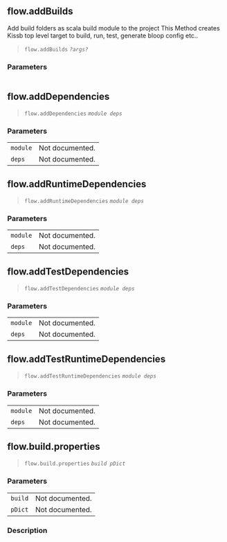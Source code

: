 
## <a name='::flow.addBuilds'></a>flow\.addBuilds

Add build folders as scala build module to the project
This Method creates Kissb top level target to build, run, test, generate bloop config etc..


> `flow.addBuilds` *`?args?`*<br>

### <a name='Parameters'></a>Parameters

|||
|----|----|


## <a name='::flow.addDependencies'></a>flow\.addDependencies


> `flow.addDependencies` *`module deps`*<br>

### <a name='Parameters'></a>Parameters

|||
|----|----|
|`module`|Not documented.|
|`deps`|Not documented.|


## <a name='::flow.addRuntimeDependencies'></a>flow\.addRuntimeDependencies


> `flow.addRuntimeDependencies` *`module deps`*<br>

### <a name='Parameters'></a>Parameters

|||
|----|----|
|`module`|Not documented.|
|`deps`|Not documented.|


## <a name='::flow.addTestDependencies'></a>flow\.addTestDependencies


> `flow.addTestDependencies` *`module deps`*<br>

### <a name='Parameters'></a>Parameters

|||
|----|----|
|`module`|Not documented.|
|`deps`|Not documented.|


## <a name='::flow.addTestRuntimeDependencies'></a>flow\.addTestRuntimeDependencies


> `flow.addTestRuntimeDependencies` *`module deps`*<br>

### <a name='Parameters'></a>Parameters

|||
|----|----|
|`module`|Not documented.|
|`deps`|Not documented.|


## <a name='::flow.build.properties'></a>flow\.build\.properties


> `flow.build.properties` *`build pDict`*<br>

### <a name='Parameters'></a>Parameters

|||
|----|----|
|`build`|Not documented.|
|`pDict`|Not documented.|


### <a name='Description'></a>Description


